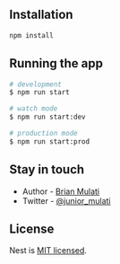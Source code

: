 ## Installation

```bash
npm install
```

## Running the app

```bash
# development
$ npm run start

# watch mode
$ npm run start:dev

# production mode
$ npm run start:prod
```

## Stay in touch

- Author - [Brian Mulati](https://www.linkedin.com/in/brian-mulati-b67435212/)
- Twitter - [@junior_mulati](https://twitter.com/junior_mulati)

## License

Nest is [MIT licensed](LICENSE).
